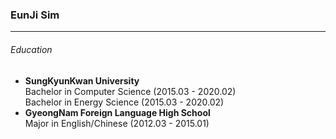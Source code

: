 <h3>EunJi Sim</h3><hr>
<h6>Education</h6>
<ul><li><b>SungKyunKwan University</b><br>Bachelor in Computer Science (2015.03 - 2020.02)<br>Bachelor in Energy Science (2015.03 - 2020.02)</li>
  <li><b>GyeongNam Foreign Language High School</b><br>Major in English/Chinese (2012.03 - 2015.01)<br></li>
  </ul>
